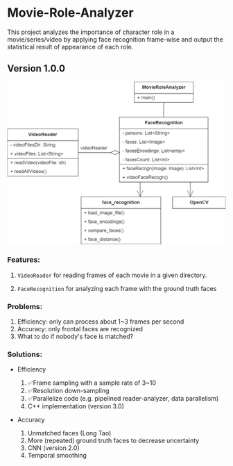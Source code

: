 # Movie-Role-Analyzer
This project analyzes the importance of character role in a movie/series/video by applying face recognition frame-wise and output the statistical result of appearance of each role.



## Version 1.0.0 

![](./design/ClassDiagram_v1.0.0.png)

### Features:

1. `VideoReader` for reading frames of each movie in a given directory.

2. `FaceRecognition` for analyzing each frame with the ground truth faces

   

### Problems: 

1. Efficiency: only can process about 1~3 frames per second
2. Accuracy: only frontal faces are recognized
3. What to do if nobody's face is matched?



### Solutions:

* Efficiency

	1. :white_check_mark:Frame sampling with a sample rate of 3~10 
	2. :white_check_mark:Resolution down-sampling 
	3. :white_check_mark:Parallelize code (e.g. pipelined reader-analyzer, data parallelism)
	4. C++ implementation (version 3.0)
* Accuracy
  1. Unmatched faces (Long Tao)
  2. More (repeated) ground truth faces to decrease uncertainty
  3. CNN (version 2.0)
  4. Temporal smoothing

